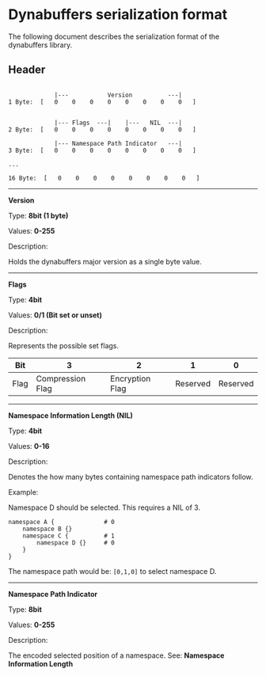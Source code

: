 # Dynabuffers serialization format

The following document describes the serialization format of the dynabuffers library.

## Header

```

             |---           Version          ---| 
1 Byte:  [   0    0    0    0    0    0    0    0   ]


             |--- Flags  ---|    |---   NIL  ---|
2 Byte:  [   0    0    0    0    0    0    0    0   ]

             |--- Namespace Path Indicator   ---|
3 Byte:  [   0    0    0    0    0    0    0    0   ]

...

16 Byte:  [   0    0    0    0    0    0    0    0   ]

```

---

**Version**

Type: __8bit (1 byte)__

Values: __0-255__

Description:

Holds the dynabuffers major version as a single byte value. 



---

**Flags**

Type: __4bit__

Values: __0/1 (Bit set or unset)__

Description:

Represents the possible set flags.

|Bit | 3                | 2               | 1        | 0        |
|----| ---------------- | --------------- | -------- | -------- |
|Flag| Compression Flag | Encryption Flag | Reserved | Reserved |



---

**Namespace Information Length (NIL)**

Type: __4bit__

Values: __0-16__

Description:

Denotes the how many bytes containing namespace path indicators follow.

Example:

Namespace D should be selected. This requires a NIL of 3.


```
namespace A {              # 0
    namespace B {}
    namespace C {          # 1
        namespace D {}     # 0
    }
}
```

The namespace path would be: `[0,1,0]` to select namespace D.


---

**Namespace Path Indicator**

Type: __8bit__

Values: __0-255__

Description:

The encoded selected position of a namespace. See: **Namespace Information Length**
